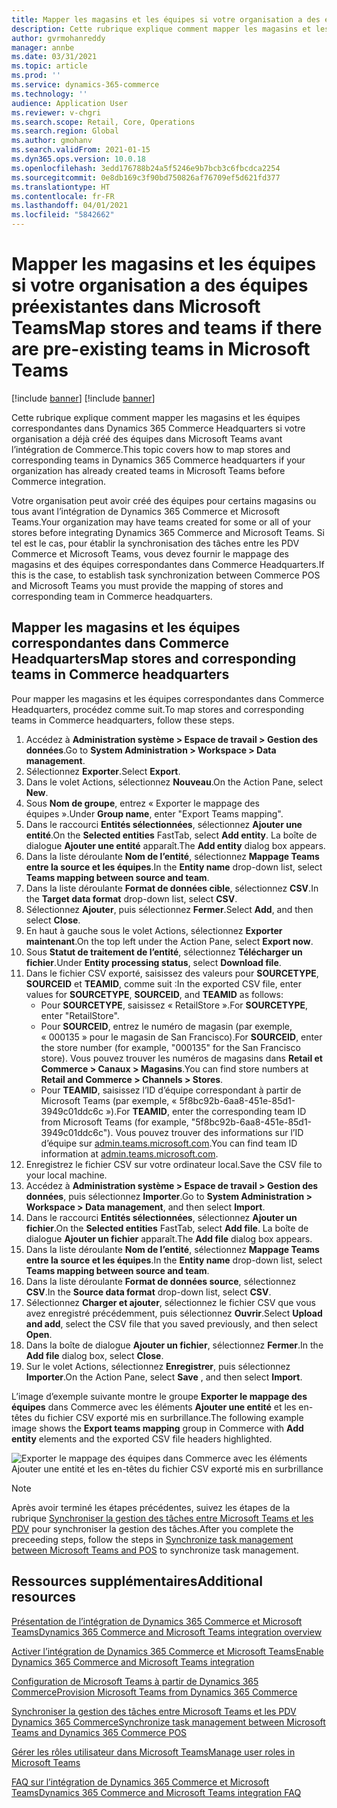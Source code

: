 ```yaml
---
title: Mapper les magasins et les équipes si votre organisation a des équipes préexistantes dans Microsoft Teams
description: Cette rubrique explique comment mapper les magasins et les équipes correspondantes dans Dynamics 365 Commerce Headquarters si votre organisation a déjà créé des équipes dans Microsoft Teams avant l’intégration de Commerce.
author: gvrmohanreddy
manager: annbe
ms.date: 03/31/2021
ms.topic: article
ms.prod: ''
ms.service: dynamics-365-commerce
ms.technology: ''
audience: Application User
ms.reviewer: v-chgri
ms.search.scope: Retail, Core, Operations
ms.search.region: Global
ms.author: gmohanv
ms.search.validFrom: 2021-01-15
ms.dyn365.ops.version: 10.0.18
ms.openlocfilehash: 3edd176788b24a5f5246e9b7bcb3c6fbcdca2254
ms.sourcegitcommit: 0e8db169c3f90bd750826af76709ef5d621fd377
ms.translationtype: HT
ms.contentlocale: fr-FR
ms.lasthandoff: 04/01/2021
ms.locfileid: "5842662"
---
```

# <a name="map-stores-and-teams-if-there-are-pre-existing-teams-in-microsoft-teams"></a><span data-ttu-id="3f33e-103">Mapper les magasins et les équipes si votre organisation a des équipes préexistantes dans Microsoft Teams</span><span class="sxs-lookup"><span data-stu-id="3f33e-103">Map stores and teams if there are pre-existing teams in Microsoft Teams</span></span>

[!include [banner](includes/banner.md)]
[!include [banner](includes/preview-banner.md)]

<span data-ttu-id="3f33e-104">Cette rubrique explique comment mapper les magasins et les équipes correspondantes dans Dynamics 365 Commerce Headquarters si votre organisation a déjà créé des équipes dans Microsoft Teams avant l’intégration de Commerce.</span><span class="sxs-lookup"><span data-stu-id="3f33e-104">This topic covers how to map stores and corresponding teams in Dynamics 365 Commerce headquarters if your organization has already created teams in Microsoft Teams before Commerce integration.</span></span>

<span data-ttu-id="3f33e-105">Votre organisation peut avoir créé des équipes pour certains magasins ou tous avant l’intégration de Dynamics 365 Commerce et Microsoft Teams.</span><span class="sxs-lookup"><span data-stu-id="3f33e-105">Your organization may have teams created for some or all of your stores before integrating Dynamics 365 Commerce and Microsoft Teams.</span></span> <span data-ttu-id="3f33e-106">Si tel est le cas, pour établir la synchronisation des tâches entre les PDV Commerce et Microsoft Teams, vous devez fournir le mappage des magasins et des équipes correspondantes dans Commerce Headquarters.</span><span class="sxs-lookup"><span data-stu-id="3f33e-106">If this is the case, to establish task synchronization between Commerce POS and Microsoft Teams you must provide the mapping of stores and corresponding team in Commerce headquarters.</span></span>

## <a name="map-stores-and-corresponding-teams-in-commerce-headquarters"></a><span data-ttu-id="3f33e-107">Mapper les magasins et les équipes correspondantes dans Commerce Headquarters</span><span class="sxs-lookup"><span data-stu-id="3f33e-107">Map stores and corresponding teams in Commerce headquarters</span></span> 

<span data-ttu-id="3f33e-108">Pour mapper les magasins et les équipes correspondantes dans Commerce Headquarters, procédez comme suit.</span><span class="sxs-lookup"><span data-stu-id="3f33e-108">To map stores and corresponding teams in Commerce headquarters, follow these steps.</span></span>

1. <span data-ttu-id="3f33e-109">Accédez à **Administration système \> Espace de travail \> Gestion des données**.</span><span class="sxs-lookup"><span data-stu-id="3f33e-109">Go to **System Administration \> Workspace \> Data management**.</span></span>
1. <span data-ttu-id="3f33e-110">Sélectionnez **Exporter**.</span><span class="sxs-lookup"><span data-stu-id="3f33e-110">Select **Export**.</span></span> 
1. <span data-ttu-id="3f33e-111">Dans le volet Actions, sélectionnez **Nouveau**.</span><span class="sxs-lookup"><span data-stu-id="3f33e-111">On the Action Pane, select **New**.</span></span>
1. <span data-ttu-id="3f33e-112">Sous **Nom de groupe**, entrez « Exporter le mappage des équipes ».</span><span class="sxs-lookup"><span data-stu-id="3f33e-112">Under **Group name**, enter "Export Teams mapping".</span></span>
1. <span data-ttu-id="3f33e-113">Dans le raccourci **Entités sélectionnées**, sélectionnez **Ajouter une entité**.</span><span class="sxs-lookup"><span data-stu-id="3f33e-113">On the **Selected entities** FastTab, select **Add entity**.</span></span> <span data-ttu-id="3f33e-114">La boîte de dialogue **Ajouter une entité** apparaît.</span><span class="sxs-lookup"><span data-stu-id="3f33e-114">The **Add entity** dialog box appears.</span></span>  
1. <span data-ttu-id="3f33e-115">Dans la liste déroulante **Nom de l’entité**, sélectionnez **Mappage Teams entre la source et les équipes**.</span><span class="sxs-lookup"><span data-stu-id="3f33e-115">In the **Entity name** drop-down list, select **Teams mapping between source and team**.</span></span>
1. <span data-ttu-id="3f33e-116">Dans la liste déroulante **Format de données cible**, sélectionnez **CSV**.</span><span class="sxs-lookup"><span data-stu-id="3f33e-116">In the **Target data format** drop-down list, select **CSV**.</span></span>
1. <span data-ttu-id="3f33e-117">Sélectionnez **Ajouter**, puis sélectionnez **Fermer**.</span><span class="sxs-lookup"><span data-stu-id="3f33e-117">Select **Add**, and then select **Close**.</span></span>
1. <span data-ttu-id="3f33e-118">En haut à gauche sous le volet Actions, sélectionnez **Exporter maintenant**.</span><span class="sxs-lookup"><span data-stu-id="3f33e-118">On the top left under the Action Pane, select **Export now**.</span></span>
1. <span data-ttu-id="3f33e-119">Sous **Statut de traitement de l’entité**, sélectionnez **Télécharger un fichier**.</span><span class="sxs-lookup"><span data-stu-id="3f33e-119">Under **Entity processing status**, select **Download file**.</span></span>
1. <span data-ttu-id="3f33e-120">Dans le fichier CSV exporté, saisissez des valeurs pour **SOURCETYPE**, **SOURCEID** et **TEAMID**, comme suit :</span><span class="sxs-lookup"><span data-stu-id="3f33e-120">In the exported CSV file, enter values for **SOURCETYPE**, **SOURCEID**, and **TEAMID** as follows:</span></span>
    - <span data-ttu-id="3f33e-121">Pour **SOURCETYPE**, saisissez « RetailStore ».</span><span class="sxs-lookup"><span data-stu-id="3f33e-121">For **SOURCETYPE**, enter "RetailStore".</span></span> 
    - <span data-ttu-id="3f33e-122">Pour **SOURCEID**, entrez le numéro de magasin (par exemple, « 000135 » pour le magasin de San Francisco).</span><span class="sxs-lookup"><span data-stu-id="3f33e-122">For **SOURCEID**, enter the store number (for example, "000135" for the San Francisco store).</span></span> <span data-ttu-id="3f33e-123">Vous pouvez trouver les numéros de magasins dans **Retail et Commerce \> Canaux \> Magasins**.</span><span class="sxs-lookup"><span data-stu-id="3f33e-123">You can find store numbers at **Retail and Commerce \> Channels \> Stores**.</span></span>
    - <span data-ttu-id="3f33e-124">Pour **TEAMID**, saisissez l’ID d’équipe correspondant à partir de Microsoft Teams (par exemple, « 5f8bc92b-6aa8-451e-85d1-3949c01ddc6c »).</span><span class="sxs-lookup"><span data-stu-id="3f33e-124">For **TEAMID**, enter the corresponding team ID from Microsoft Teams (for example, "5f8bc92b-6aa8-451e-85d1-3949c01ddc6c").</span></span> <span data-ttu-id="3f33e-125">Vous pouvez trouver des informations sur l’ID d’équipe sur [admin.teams.microsoft.com](https://admin.teams.microsoft.com).</span><span class="sxs-lookup"><span data-stu-id="3f33e-125">You can find team ID information at [admin.teams.microsoft.com](https://admin.teams.microsoft.com).</span></span>
1. <span data-ttu-id="3f33e-126">Enregistrez le fichier CSV sur votre ordinateur local.</span><span class="sxs-lookup"><span data-stu-id="3f33e-126">Save the CSV file to your local machine.</span></span>
1. <span data-ttu-id="3f33e-127">Accédez à **Administration système \> Espace de travail \> Gestion des données**, puis sélectionnez **Importer**.</span><span class="sxs-lookup"><span data-stu-id="3f33e-127">Go to **System Administration \> Workspace \> Data management**, and then select **Import**.</span></span>
1. <span data-ttu-id="3f33e-128">Dans le raccourci **Entités sélectionnées**, sélectionnez **Ajouter un fichier**.</span><span class="sxs-lookup"><span data-stu-id="3f33e-128">On the **Selected entities** FastTab, select **Add file**.</span></span> <span data-ttu-id="3f33e-129">La boîte de dialogue **Ajouter un fichier** apparaît.</span><span class="sxs-lookup"><span data-stu-id="3f33e-129">The **Add file** dialog box appears.</span></span>
1. <span data-ttu-id="3f33e-130">Dans la liste déroulante **Nom de l’entité**, sélectionnez **Mappage Teams entre la source et les équipes**.</span><span class="sxs-lookup"><span data-stu-id="3f33e-130">In the **Entity name** drop-down list, select **Teams mapping between source and team**.</span></span>
1. <span data-ttu-id="3f33e-131">Dans la liste déroulante **Format de données source**, sélectionnez **CSV**.</span><span class="sxs-lookup"><span data-stu-id="3f33e-131">In the **Source data format** drop-down list, select **CSV**.</span></span>
1. <span data-ttu-id="3f33e-132">Sélectionnez **Charger et ajouter**, sélectionnez le fichier CSV que vous avez enregistré précédemment, puis sélectionnez **Ouvrir**.</span><span class="sxs-lookup"><span data-stu-id="3f33e-132">Select **Upload and add**, select the CSV file that you saved previously, and then select **Open**.</span></span>
1. <span data-ttu-id="3f33e-133">Dans la boîte de dialogue **Ajouter un fichier**, sélectionnez **Fermer**.</span><span class="sxs-lookup"><span data-stu-id="3f33e-133">In the **Add file** dialog box, select **Close**.</span></span>
1. <span data-ttu-id="3f33e-134">Sur le volet Actions, sélectionnez **Enregistrer**, puis sélectionnez **Importer**.</span><span class="sxs-lookup"><span data-stu-id="3f33e-134">On the Action Pane, select **Save** , and then select **Import**.</span></span>

<span data-ttu-id="3f33e-135">L’image d’exemple suivante montre le groupe **Exporter le mappage des équipes** dans Commerce avec les éléments **Ajouter une entité** et les en-têtes du fichier CSV exporté mis en surbrillance.</span><span class="sxs-lookup"><span data-stu-id="3f33e-135">The following example image shows the **Export teams mapping** group in Commerce with **Add entity** elements and the exported CSV file headers highlighted.</span></span>

![Exporter le mappage des équipes dans Commerce avec les éléments Ajouter une entité et les en-têtes du fichier CSV exporté mis en surbrillance](media/d365-commerce-data-mgmt-export-entity.png)

> [!NOTE]
> <span data-ttu-id="3f33e-137">Après avoir terminé les étapes précédentes, suivez les étapes de la rubrique [Synchroniser la gestion des tâches entre Microsoft Teams et les PDV](synchronize-tasks-teams-pos.md) pour synchroniser la gestion des tâches.</span><span class="sxs-lookup"><span data-stu-id="3f33e-137">After you complete the preceeding steps, follow the steps in [Synchronize task management between Microsoft Teams and POS](synchronize-tasks-teams-pos.md) to synchronize task management.</span></span> 

## <a name="additional-resources"></a><span data-ttu-id="3f33e-138">Ressources supplémentaires</span><span class="sxs-lookup"><span data-stu-id="3f33e-138">Additional resources</span></span>

[<span data-ttu-id="3f33e-139">Présentation de l’intégration de Dynamics 365 Commerce et Microsoft Teams</span><span class="sxs-lookup"><span data-stu-id="3f33e-139">Dynamics 365 Commerce and Microsoft Teams integration overview</span></span>](commerce-teams-integration.md)

[<span data-ttu-id="3f33e-140">Activer l’intégration de Dynamics 365 Commerce et Microsoft Teams</span><span class="sxs-lookup"><span data-stu-id="3f33e-140">Enable Dynamics 365 Commerce and Microsoft Teams integration</span></span>](enable-teams-integration.md)

[<span data-ttu-id="3f33e-141">Configuration de Microsoft Teams à partir de Dynamics 365 Commerce</span><span class="sxs-lookup"><span data-stu-id="3f33e-141">Provision Microsoft Teams from Dynamics 365 Commerce</span></span>](provision-teams-from-commerce.md)

[<span data-ttu-id="3f33e-142">Synchroniser la gestion des tâches entre Microsoft Teams et les PDV Dynamics 365 Commerce</span><span class="sxs-lookup"><span data-stu-id="3f33e-142">Synchronize task management between Microsoft Teams and Dynamics 365 Commerce POS</span></span>](synchronize-tasks-teams-pos.md)

[<span data-ttu-id="3f33e-143">Gérer les rôles utilisateur dans Microsoft Teams</span><span class="sxs-lookup"><span data-stu-id="3f33e-143">Manage user roles in Microsoft Teams</span></span>](manage-user-roles-teams.md)

[<span data-ttu-id="3f33e-144">FAQ sur l’intégration de Dynamics 365 Commerce et Microsoft Teams</span><span class="sxs-lookup"><span data-stu-id="3f33e-144">Dynamics 365 Commerce and Microsoft Teams integration FAQ</span></span>](teams-integration-faq.md)

